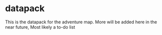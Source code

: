 # datapack
This is the datapack for the adventure map.
More will be added here in the near future,
Most likely a to-do list
